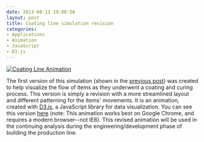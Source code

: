 ```yaml
---
date: 2013-08-11 19:08:58
layout: post
title: Coating line simulation revision
categories:
- Applications
- Animation
- JavaScript
- D3.js
---
```


[![Coating Line Animation]({{site.url}}{{base.url}}/images/simulation-2.png)](http://janmilosh.com/simulation-2)

The first version of this simulation (shown in the [previous post](http://janmilosh.com/coating-line-simulation-using-d3-javascript-library/)) was created to help visualize the flow of items as they underwent a coating and curing process. This version is simply a revision with a more streamlined layout and different patterning for the items' movements. It is an animation, created with [D3.js](http://d3.js), a JavaScript library for data visualization. You can see this version [here](http://janmilosh.com/simulation-2) (note: This animation works best on Google Chrome, and requires a modern browser--not IE8). This revised animation will be used in the continuing analysis during the engineering/development phase of building the production line.
